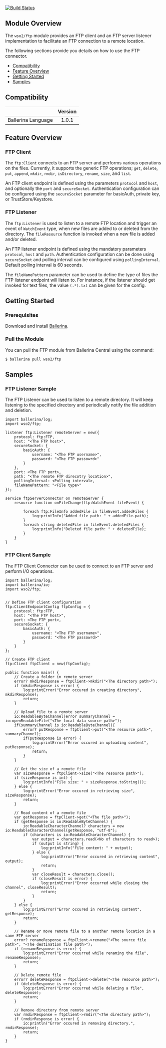 [![Build Status](https://travis-ci.org/wso2-ballerina/module-ftp.svg?branch=master)](https://travis-ci.org/wso2-ballerina/module-ftp)

## Module Overview

The `wso2/ftp` module provides an FTP client and an FTP server listener implementation to facilitate an FTP connection 
to a remote location.

The following sections provide you details on how to use the FTP connector.

- [Compatibility](#compatibility)
- [Feature Overview](#feature-overview)
- [Getting Started](#getting-started)
- [Samples](#samples)

## Compatibility

|                             |           Version           |
|:---------------------------:|:---------------------------:|
| Ballerina Language          |            1.0.1            |

## Feature Overview

### FTP Client
The `ftp:Client` connects to an FTP server and performs various operations on the files. Currently, it supports the 
generic FTP operations; `get`, `delete`, `put`, `append`, `mkdir`, `rmdir`, `isDirectory`,  `rename`, `size`, and
 `list`.

An FTP client endpoint is defined using the parameters `protocol` and `host`, and optionally the `port` and 
`secureSocket`. Authentication configuration can be configured using the `secureSocket` parameter for basicAuth, 
private key, or TrustStore/Keystore.

### FTP Listener
The `ftp:Listener` is used to listen to a remote FTP location and trigger an event of `WatchEvent` type, when new 
files are added to or deleted from the directory. The `fileResource` function is invoked when a new file is added 
and/or deleted.

An FTP listener endpoint is defined using the mandatory parameters `protocol`, `host` and  `path`. Authentication 
configuration can be done using `secureSocket` and polling interval can be configured using `pollingInterval`. 
Default polling interval is 60 seconds.

The `fileNamePattern` parameter can be used to define the type of files the FTP listener endpoint will listen to. 
For instance, if the listener should get invoked for text files, the value `(.*).txt` can be given for the config.

## Getting Started

### Prerequisites
Download and install [Ballerina](https://ballerinalang.org/downloads/).

### Pull the Module
You can pull the FTP module from Ballerina Central using the command:
```ballerina
$ ballerina pull wso2/ftp
```

## Samples

### FTP Listener Sample
The FTP Listener can be used to listen to a remote directory. It will keep listening to the specified directory and 
periodically notify the file addition and deletion.

```ballerina
import ballerina/log;
import wso2/ftp;

listener ftp:Listener remoteServer = new({
    protocol: ftp:FTP,
    host: "<The FTP host>",
    secureSocket: {
        basicAuth: {
            username: "<The FTP username>",
            password: "<The FTP passowrd>"
        }
    },
    port: <The FTP port>,
    path: "<The remote FTP direcotry location>",
    pollingInterval: <Polling interval>,
    fileNamePattern: "<File type>"
});

service ftpServerConnector on remoteServer {
    resource function onFileChange(ftp:WatchEvent fileEvent) {

        foreach ftp:FileInfo addedFile in fileEvent.addedFiles {
            log:printInfo("Added file path: " + addedFile.path);
        }
        foreach string deletedFile in fileEvent.deletedFiles {
            log:printInfo("Deleted file path: " + deletedFile);
        }
    }
}
```

### FTP Client Sample
The FTP Client Connector can be used to connect to an FTP server and perform I/O operations.

```ballerina
import ballerina/log;
import ballerina/io;
import wso2/ftp;


// Define FTP client configuration
ftp:ClientEndpointConfig ftpConfig = {
    protocol: ftp:FTP,
    host: "<The FTP host>",
    port: <The FTP port>,
    secureSocket: {
        basicAuth: {
            username: "<The FTP username>",
            password: "<The FTP passowrd>"
        }
    }
};

// Create FTP client
ftp:Client ftpClient = new(ftpConfig);
    
public function main() {
    // Create a folder in remote server
    error? mkdirResponse = ftpClient->mkdir("<The directory path>");
    if (mkdirResponse is error) {
        log:printError("Error occured in creating directory", mkdirResponse);
        return;
    }
    
    // Upload file to a remote server
    io:ReadableByteChannel|error summaryChannel = io:openReadableFile("<The local data source path>");
    if(summaryChannel is io:ReadableByteChannel){
        error? putResponse = ftpClient->put("<The resource path>", summaryChannel);   
        if(putResponse is error) {
            log:printError("Error occured in uploading content", putResponse);
            return;
        }
    }
    
    // Get the size of a remote file
    var sizeResponse = ftpClient->size("<The resource path>");
    if (sizeResponse is int) {
        log:printInfo("File size: " + sizeResponse.toString());
    } else {
        log:printError("Error occured in retrieving size", sizeResponse);
        return;
    }
    
    // Read content of a remote file
    var getResponse = ftpClient->get("<The file path>");
    if (getResponse is io:ReadableByteChannel) {
        io:ReadableCharacterChannel? characters = new io:ReadableCharacterChannel(getResponse, "utf-8");
        if (characters is io:ReadableCharacterChannel) {
            var output = characters.read(<No of characters to read>);
            if (output is string) {
                log:printInfo("File content: " + output);
            } else {
                log:printError("Error occured in retrieving content", output);
                return;
            }
            var closeResult = characters.close();
            if (closeResult is error) {
                log:printError("Error occurred while closing the channel", closeResult);
                return;
            }
        }
    } else {
        log:printError("Error occured in retrieving content", getResponse);
        return;
    }
    
    // Rename or move remote file to a another remote location in a same FTP server
    error? renameResponse = ftpClient->rename("<The source file path>", "<The destination file path>");
    if (renameResponse is error) {
        log:printError("Error occurred while renaming the file", renameResponse);
        return;
    }
    
    // Delete remote file
    error? deleteResponse = ftpClient->delete("<The resource path>");
    if (deleteResponse is error) {
        log:printError("Error occurred while deleting a file", deleteResponse);
        return;
    }
    
    // Remove directory from remote server
    var rmdirResponse = ftpClient->rmdir("<The directory path>");
    if (rmdirResponse is error) {
        io:println("Error occured in removing directory.", rmdirResponse); 
        return;
    }
}
```
